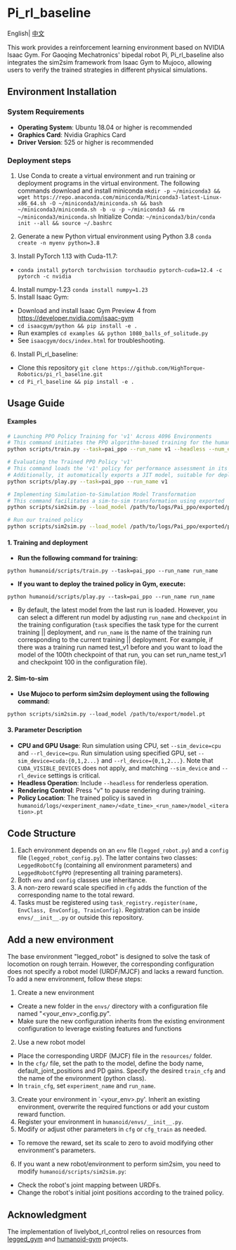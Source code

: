 # Pi_rl_baseline
English| [中文](README.md)

This work provides a reinforcement learning environment based on NVIDIA Isaac Gym. For Gaoqing Mechatronics' bipedal robot Pi, Pi_rl_baseline also integrates the sim2sim framework from Isaac Gym to Mujoco, allowing users to verify the trained strategies in different physical simulations.

## Environment Installation
### System Requirements
- **Operating System**: Ubuntu 18.04 or higher is recommended
- **Graphics Card**: Nvidia Graphics Card
- **Driver Version**: 525 or higher is recommended


### Deployment steps
1. Use Conda to create a virtual environment and run training or deployment programs in the virtual environment. The following commands download and install miniconda
`mkdir -p ~/miniconda3
&& wget https://repo.anaconda.com/miniconda/Miniconda3-latest-Linux-x86_64.sh -O ~/miniconda3/miniconda.sh
&& bash ~/miniconda3/miniconda.sh -b -u -p ~/miniconda3
&& rm ~/miniconda3/miniconda.sh` Initialize Conda: `~/miniconda3/bin/conda init --all
&& source ~/.bashrc`

2. Generate a new Python virtual environment using Python 3.8 `conda create -n myenv python=3.8`
3. Install PyTorch 1.13 with Cuda-11.7:
- `conda install pytorch torchvision torchaudio pytorch-cuda=12.4 -c pytorch -c nvidia`
4. Install numpy-1.23 `conda install numpy=1.23`
5. Install Isaac Gym:
- Download and install Isaac Gym Preview 4 from https://developer.nvidia.com/isaac-gym
- `cd isaacgym/python && pip install -e .`
- Run examples `cd examples && python 1080_balls_of_solitude.py`
- See `isaacgym/docs/index.html` for troubleshooting.
6. Install Pi_rl_baseline:
- Clone this repository `git clone https://github.com/HighTorque-Robotics/pi_rl_baseline.git`
- `cd Pi_rl_baseline && pip install -e .`



## Usage Guide

#### Examples

```bash
# Launching PPO Policy Training for 'v1' Across 4096 Environments
# This command initiates the PPO algorithm-based training for the humanoid task.
python scripts/train.py --task=pai_ppo --run_name v1 --headless --num_envs 4096

# Evaluating the Trained PPO Policy 'v1'
# This command loads the 'v1' policy for performance assessment in its environment. 
# Additionally, it automatically exports a JIT model, suitable for deployment purposes.
python scripts/play.py --task=pai_ppo --run_name v1

# Implementing Simulation-to-Simulation Model Transformation
# This command facilitates a sim-to-sim transformation using exported 'v1' policy.
python scripts/sim2sim.py --load_model /path/to/logs/Pai_ppo/exported/policies/policy_1.pt

# Run our trained policy
python scripts/sim2sim.py --load_model /path/to/logs/Pai_ppo/exported/policies/policy_example.pt

```

#### 1. Training and deployment
- **Run the following command for training:**
```
python humanoid/scripts/train.py --task=pai_ppo --run_name run_name
```
- **If you want to deploy the trained policy in Gym, execute:**
```
python humanoid/scripts/play.py --task=pai_ppo --run_name run_name
```
- By default, the latest model from the last run is loaded. However, you can select a different run model by adjusting `run_name` and `checkpoint` in the training configuration (`task` specifies the task type for the current training || deployment, and `run_name` is the name of the training run corresponding to the current training || deployment. For example, if there was a training run named test_v1 before and you want to load the model of the 100th checkpoint of that run, you can set run_name test_v1 and checkpoint 100 in the configuration file).

#### 2. Sim-to-sim

- **Use Mujoco to perform sim2sim deployment using the following command:**
```
python scripts/sim2sim.py --load_model /path/to/export/model.pt
```

#### 3. Parameter Description
- **CPU and GPU Usage**: Run simulation using CPU, set `--sim_device=cpu` and `--rl_device=cpu`. Run simulation using specified GPU, set `--sim_device=cuda:{0,1,2...}` and `--rl_device={0,1,2...}`. Note that `CUDA_VISIBLE_DEVICES` does not apply, and matching `--sim_device` and `--rl_device` settings is critical.
- **Headless Operation**: Include `--headless` for renderless operation.
- **Rendering Control**: Press "v" to pause rendering during training.
- **Policy Location**: The trained policy is saved in `humanoid/logs/<experiment_name>/<date_time>_<run_name>/model_<iteration>.pt`


## Code Structure

1. Each environment depends on an `env` file (`legged_robot.py`) and a `config` file (`legged_robot_config.py`). The latter contains two classes: `LeggedRobotCfg` (containing all environment parameters) and `LeggedRobotCfgPPO` (representing all training parameters).
2. Both `env` and `config` classes use inheritance.
3. A non-zero reward scale specified in `cfg` adds the function of the corresponding name to the total reward.
4. Tasks must be registered using `task_registry.register(name, EnvClass, EnvConfig, TrainConfig)`. Registration can be inside `envs/__init__.py` or outside this repository.


## Add a new environment 

The base environment "legged_robot" is designed to solve the task of locomotion on rough terrain. However, the corresponding configuration does not specify a robot model (URDF/MJCF) and lacks a reward function. To add a new environment, follow these steps:

1. Create a new environment
- Create a new folder in the `envs/` directory with a configuration file named "<your_env>_config.py".
- Make sure the new configuration inherits from the existing environment configuration to leverage existing features and functions

2. Use a new robot model
- Place the corresponding URDF (MJCF) file in the `resources/` folder.
- In the `cfg/` file, set the path to the model, define the body name, default_joint_positions and PD gains. Specify the desired `train_cfg` and the name of the environment (python class).
- In `train_cfg`, set `experiment_name` and `run_name`.

3. Create your environment in `<your_env>.py'. Inherit an existing environment, overwrite the required functions or add your custom reward function.
4. Register your environment in `humanoid/envs/__init__.py`.
5. Modify or adjust other parameters in `cfg` or `cfg_train` as needed.
- To remove the reward, set its scale to zero to avoid modifying other environment's parameters.
6. If you want a new robot/environment to perform sim2sim, you need to modify `humanoid/scripts/sim2sim.py`:
- Check the robot's joint mapping between URDFs.
- Change the robot's initial joint positions according to the trained policy.

## Acknowledgment

The implementation of livelybot_rl_control relies on resources from [legged_gym](https://github.com/leggedrobotics/legged_gym)  and [humanoid-gym](https://github.com/roboterax/humanoid-gym) projects.

